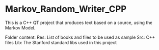 # Markov_Random_Writer_CPP
This is a C++ QT project that produces text based on a source, using the Markov Model. 

Folder content:
Res:
    List of books and files to be used as sample
Src:
    C++ files 
Lib:
    The Stanford standard libs used in this project


